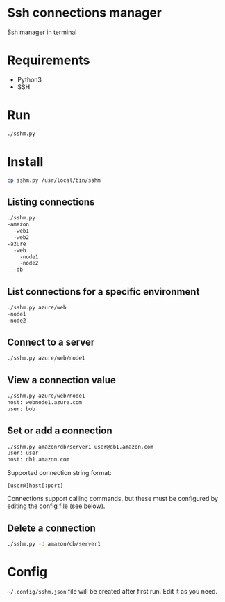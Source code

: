 # Ssh connections manager
Ssh manager in terminal

# Requirements
- Python3
- SSH

# Run
```bash
./sshm.py
```

# Install
```bash
cp sshm.py /usr/local/bin/sshm
```

## Listing connections
```bash
./sshm.py
-amazon
  -web1
  -web2
-azure
  -web
    -node1
    -node2
  -db
```

## List connections for a specific environment
```bash
./sshm.py azure/web
-node1
-node2
```

## Connect to a server
```bash
./sshm.py azure/web/node1
```

## View a connection value
```bash
./sshm.py azure/web/node1
host: webnode1.azure.com
user: bob
```

## Set or add a connection
```bash
./sshm.py amazon/db/server1 user@db1.amazon.com
user: user
host: db1.amazon.com
```

Supported connection string format:
```
[user@]host[:port]
```

Connections support calling commands, but these must be configured by editing the config file (see below).

## Delete a connection
```bash
./sshm.py -d amazon/db/server1
```

# Config
`~/.config/sshm.json` file will be created after first run.
Edit it as you need.
